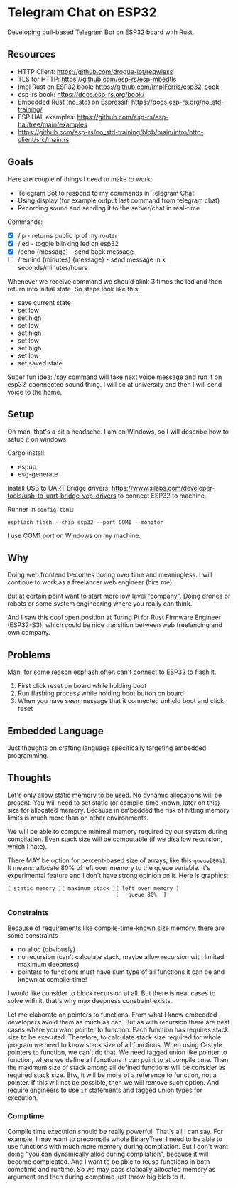 # Telegram Chat on ESP32

Developing pull-based Telegram Bot on ESP32 board with Rust.

## Resources

- HTTP Client: https://github.com/drogue-iot/reqwless
- TLS for HTTP: https://github.com/esp-rs/esp-mbedtls
- Impl Rust on ESP32 book: https://github.com/ImplFerris/esp32-book
- esp-rs book: https://docs.esp-rs.org/book/
- Embedded Rust (no_std) on Espressif: https://docs.esp-rs.org/no_std-training/
- ESP HAL examples: https://github.com/esp-rs/esp-hal/tree/main/examples
- https://github.com/esp-rs/no_std-training/blob/main/intro/http-client/src/main.rs

## Goals

Here are couple of things I need to make to work:

- Telegram Bot to respond to my commands in Telegram Chat
- Using display (for example output last command from telegram chat)
- Recording sound and sending it to the server/chat in real-time

Commands:

- [x] /ip - returns public ip of my router
- [x] /led - toggle blinking led on esp32
- [x] /echo {message} - send back message
- [ ] /remind {minutes} {message} - send message in x seconds/minutes/hours

Whenever we receive command we should blink 3 times the led and then return into initial state.
So steps look like this:

- save current state
- set low
- set high
- set low
- set high
- set low
- set high
- set low
- set saved state

Super fun idea: /say command will take next voice message and run it on esp32-coonnected sound thing.
I will be at university and then I will send voice to the home.

## Setup

Oh man, that's a bit a headache.
I am on Windows, so I will describe how to setup it on windows.

Cargo install:

- espup
- esg-generate

Install USB to UART Bridge drivers: https://www.silabs.com/developer-tools/usb-to-uart-bridge-vcp-drivers
to connect ESP32 to machine.

Runner in `config.toml`:

```
espflash flash --chip esp32 --port COM1 --monitor
```

I use COM1 port on Windows on my machine.

## Why

Doing web frontend becomes boring over time and meaningless.
I will continue to work as a freelancer web engineer (hire me).

But at certain point want to start more low level "company".
Doing drones or robots or some system engineering where you really can think.

And I saw this cool open position at Turing Pi for Rust Firmware Engineer (ESP32-S3),
which could be nice transition between web freelancing and own company.

## Problems

Man, for some reason espflash often can't connect to ESP32 to flash it.

1. First click reset on board while holding boot
2. Run flashing process while holding boot button on board
3. When you have seen message that it connected unhold boot and click reset

## Embedded Language

Just thoughts on crafting language specifically targeting embedded programming.

## Thoughts

Let's only allow static memory to be used. No dynamic allocations will be present.
You will need to set static (or compile-time known, later on this) size for allocated memory.
Because in embedded the risk of hitting memory limits is much more than on other environments.

We will be able to compute minimal memory required by our system during compilation.
Even stack size will be computable (if we disallow recursion, which I hate).

There MAY be option for percent-based size of arrays, like this `queue[80%]`.
It means: allocate 80% of left over memory to the queue variable.
It's experimental feature and I don't have strong opinion on it.
Here is graphics:

```
[ static memory ][ maximum stack ][ left over memory ]
                                  [   queue 80%  ]
```

### Constraints

Because of requirements like compile-time-known size memory,
there are some constraints

- no alloc (obviously)
- no recursion (can't calculate stack, maybe allow recursion with limited maximum deepness)
- pointers to functions must have sum type of all functions it can be and known at compile-time!

I would like consider to block recursion at all.
But there is neat cases to solve with it, that's why max deepness constraint exists.

Let me elaborate on pointers to functions. From what I know embedded developers avoid them as much as can.
But as with recursion there are neat cases where you want pointer to function.
Each function has requires stack size to be executed.
Therefore, to calculate stack size required for whole program we need to know stack size of all functions.
When using C-style pointers to function, we can't do that.
We need tagged union like pointer to function, where we define all functions it can point to at compile time.
Then the maximum size of stack among all defined functions will be consider as required stack size.
Btw, it will be more of a reference to function, not a pointer.
If this will not be possible, then we will remove such option.
And require engineers to use `if` statements and tagged union types for execution.

### Comptime

Compile time execution should be really powerful. That's all I can say.
For example, I may want to precompile whole BinaryTree.
I need to be able to use functions with much more memory during compilation.
But I don't want doing "you can dynamically alloc during compilation", because it will become compicated.
And I want to be able to reuse functions in both comptime and runtime.
So we may pass statically allocated memory as argument and then during comptime just throw big blob to it.
